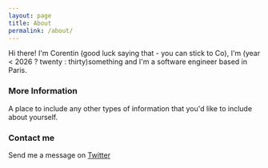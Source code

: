 ```yaml
---
layout: page
title: About
permalink: /about/
---
```


Hi there! I'm Corentin (good luck saying that - you can stick to Co), I'm (year < 2026 ? twenty : thirty)something and I'm a software engineer based in Paris.

### More Information

A place to include any other types of information that you'd like to include about yourself.

### Contact me

Send me a message on [Twitter](https://twitter.com/AlleCosTankar)